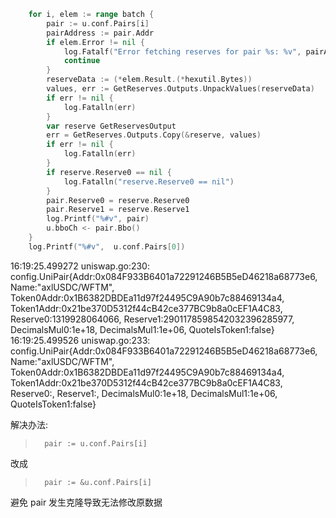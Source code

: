 ```go
	for i, elem := range batch {
		pair := u.conf.Pairs[i]
		pairAddress := pair.Addr
		if elem.Error != nil {
			log.Fatalf("Error fetching reserves for pair %s: %v", pairAddress, elem.Error)
			continue
		}
		reserveData := (*elem.Result.(*hexutil.Bytes))
		values, err := GetReserves.Outputs.UnpackValues(reserveData)
		if err != nil {
			log.Fatalln(err)
		}
		var reserve GetReservesOutput
		err = GetReserves.Outputs.Copy(&reserve, values)
		if err != nil {
			log.Fatalln(err)
		}
		if reserve.Reserve0 == nil {
			log.Fatalln("reserve.Reserve0 == nil")
		}
		pair.Reserve0 = reserve.Reserve0
		pair.Reserve1 = reserve.Reserve1
		log.Printf("%#v", pair)
		u.bboCh <- pair.Bbo()
	}
	log.Printf("%#v",  u.conf.Pairs[0])
```

16:19:25.499272 uniswap.go:230: config.UniPair{Addr:0x084F933B6401a72291246B5B5eD46218a68773e6, Name:"axlUSDC/WFTM", Token0Addr:0x1B6382DBDEa11d97f24495C9A90b7c88469134a4, Token1Addr:0x21be370D5312f44cB42ce377BC9b8a0cEF1A4C83, Reserve0:1319928064066, Reserve1:2901178598542032396285977, DecimalsMul0:1e+18, DecimalsMul1:1e+06, QuoteIsToken1:false}
16:19:25.499526 uniswap.go:233: config.UniPair{Addr:0x084F933B6401a72291246B5B5eD46218a68773e6, Name:"axlUSDC/WFTM", Token0Addr:0x1B6382DBDEa11d97f24495C9A90b7c88469134a4, Token1Addr:0x21be370D5312f44cB42ce377BC9b8a0cEF1A4C83, Reserve0:<nil>, Reserve1:<nil>, DecimalsMul0:1e+18, DecimalsMul1:1e+06, QuoteIsToken1:false}

解决办法:

>		pair := u.conf.Pairs[i]

改成

> 		pair := &u.conf.Pairs[i]

避免 pair 发生克隆导致无法修改原数据